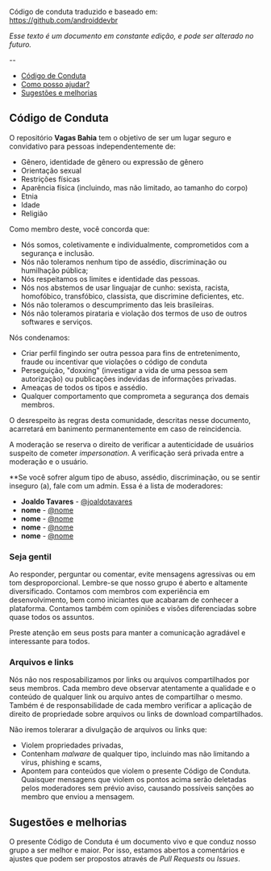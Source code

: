 
Código de conduta traduzido e baseado em: https://github.com/androiddevbr

*Esse texto é um documento em constante edição, e pode ser alterado no futuro.*


--

- [Código de Conduta](#código-de-conduta)
- [Como posso ajudar?](#como-posso-ajudar)
- [Sugestões e melhorias](#sugestões-e-melhorias)

## Código de Conduta

O repositório **Vagas Bahia** tem o objetivo de ser um lugar seguro e convidativo para pessoas independentemente de:
- Gênero, identidade de gênero ou expressão de gênero
- Orientação sexual
- Restrições físicas
- Aparência física (incluindo, mas não limitado, ao tamanho do corpo)
- Etnia
- Idade
- Religião

Como membro deste, você concorda que:

* Nós somos, coletivamente e individualmente, comprometidos com a segurança e inclusão.
* Nós não toleramos nenhum tipo de assédio, discriminação ou humilhação pública;
* Nós respeitamos os limites e identidade das pessoas.
* Nós nos abstemos de usar linguajar de cunho: sexista, racista, homofóbico, transfóbico, classista, que discrimine deficientes, etc.
* Nós não toleramos o descumprimento das leis brasileiras.
* Nós não toleramos pirataria e violação dos termos de uso de outros softwares e serviços.

Nós condenamos:

* Criar perfil fingindo ser outra pessoa para fins de entretenimento, fraude ou incentivar que violações o código de conduta 
* Perseguição, "doxxing" (investigar a vida de uma pessoa sem autorização) ou publicações indevidas de informações privadas.
* Ameaças de todos os tipos e assédio.
* Qualquer comportamento que comprometa a segurança dos demais membros.


O desrespeito às regras desta comunidade, descritas nesse documento, acarretará em banimento permanentemente em caso de reincidencia.

A moderação se reserva o direito de verificar a autenticidade de usuários suspeito de cometer _impersonation_. A verificação será privada entre a moderação e o usuário.

**Se você sofrer algum tipo de abuso, assédio, discriminação, ou se sentir inseguro (a), fale com um admin.
Essa é a lista de moderadores:

* **Joaldo Tavares** - [@joaldotavares](https://github.com/joaldotavares)
* **nome** - [@nome](link)
* **nome** - [@nome](link)
* **nome** - [@nome](link)
* **nome** - [@nome](link)

### Seja gentil

Ao responder, perguntar ou comentar, evite mensagens agressivas ou em tom desproporcional. Lembre-se que nosso grupo é aberto e altamente diversificado. Contamos com membros com experiência em desenvolvimento, bem como iniciantes que acabaram de conhecer a plataforma. Contamos também com opiniões e visões diferenciadas sobre quase todos os assuntos. 

Preste atenção em seus posts para manter a comunicação agradável e interessante para todos.

### Arquivos e links

Nós não nos resposabilizamos por links ou arquivos compartilhados por seus membros. Cada membro deve observar atentamente a qualidade e o conteúdo de qualquer link ou arquivo antes de compartilhar o mesmo. Também é de responsabilidade de cada membro verificar a aplicação de direito de propriedade sobre arquivos ou links de download compartilhados.

Não iremos tolerarar a divulgação de arquivos ou links que:
* Violem propriedades privadas,
* Contenham _malware_ de qualquer tipo, incluindo mas não limitando a vírus, phishing e scams,
* Apontem para conteúdos que violem o presente Código de Conduta.
Quaisquer mensagens que violem os pontos acima serão deletadas pelos moderadores sem prévio aviso, causando possíveis sanções ao membro que enviou a mensagem.

## Sugestões e melhorias

O presente Código de Conduta é um documento vivo e que conduz nosso grupo a ser melhor e maior. Por isso, estamos abertos a comentários e ajustes que podem ser propostos através de _Pull Requests_ ou _Issues_.
